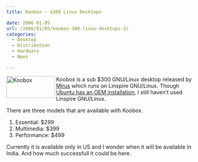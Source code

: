 ```yaml
---
title: Koobox – $300 Linux Desktops

date: 2006-01-05
url: /2006/01/05/koobox-300-linux-desktops-2/
categories:
  - Desktop
  - Distribution
  - Hardware
  - News

---
```

<img width="128" height="58" align="left" id="image100" alt="Koobox" src="/uploads/2006/01/koobox_logo..jpg" /><tag>Koobox</tag> is a sub $300 <tag>GNU/Linux</tag> desktop released by <tag>[Mirus][1]</tag> which runs on <tag>Linspire</tag> GNU/Linux. Though <tag>[Ubuntu][2][</tag> has an <tag>OEM installation][2]</tag>, I still haven&#8217;t used Linspire GNU/Linux.

There are three models that are available with Koobox.

  1. Essential: $299
  2. Multimedia: $399
  3. Performance: $499

Currently it is available only in US and I wonder when it will be available in India. And how much successfull it could be here.

 [1]: http://www.mirusinternational.com/
 [2]: http://www.fslog.com/2005/10/16/ubuntu-oem-installation/